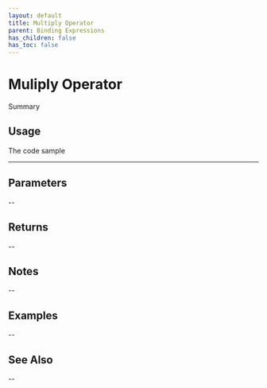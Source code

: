 ```yaml
---
layout: default
title: Multiply Operator
parent: Binding Expressions
has_children: false
has_toc: false
---
```


# Muliply Operator

Summary

 ## Usage

 The code sample

---

## Parameters

--

## Returns 

--

## Notes


-- 

## Examples



--


## See Also


--

